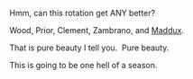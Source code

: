 Hmm, can this rotation get ANY better?

Wood, Prior, Clement, Zambrano, and
[Maddux](http://chicago.cubs.mlb.com/NASApp/mlb/chc/news/chc_news.jsp?ymd=20040218&content_id=638406&vkey=spt2004news&fext=.jsp).

That is pure beauty I tell you.  Pure beauty.

This is going to be one hell of a season.
